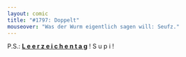 ```yaml
---
layout: comic
title: "#1797: Doppelt"
mouseover: "Was der Wurm eigentlich sagen will: Seufz."
---
```


P.S.: <a href="http://www.fonflatter.de/kalender"><strong>L e e r z e i c h e n t a g</strong></a> !                 S u p i !
